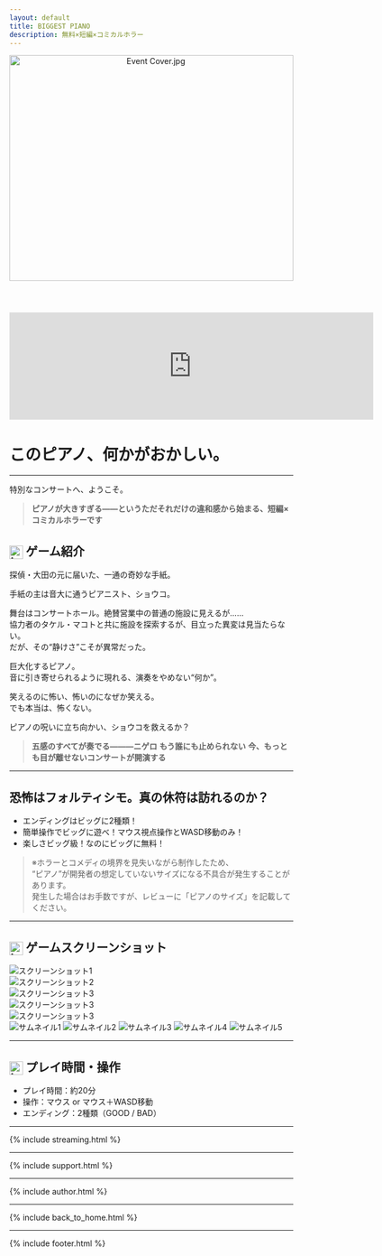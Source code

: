 ```yaml
---
layout: default
title: BIGGEST PIANO
description: 無料×短編×コミカルホラー
---
```


<link rel="stylesheet" href="../assets/styles.css">
<link rel="icon" href="/biggest-piano/assets/favicon.png" type="image/png">

<header>
  <img src="assets/images/Event Cover.jpg" alt="Event Cover.jpg" style="width:100%; max-height: 400px; object-fit: cover;">
</header>

<iframe src="https://store.steampowered.com/widget/3822430/" frameborder="0" width="646" height="190"></iframe>

# このピアノ、何かがおかしい。

---

特別なコンサートへ、ようこそ。

> **ピアノが大きすぎる——というただそれだけの違和感から始まる、短編×コミカルホラーです**

## <img src="assets/images/icon.png" alt="icon" style="width: 24px; height: 24px; vertical-align: middle;"> ゲーム紹介

探偵・大田の元に届いた、一通の奇妙な手紙。

手紙の主は音大に通うピアニスト、ショウコ。

舞台はコンサートホール。絶賛営業中の普通の施設に見えるが……  
協力者のタケル・マコトと共に施設を探索するが、目立った異変は見当たらない。  
だが、その“静けさ”こそが異常だった。

巨大化するピアノ。  
音に引き寄せられるように現れる、演奏をやめない“何か”。

笑えるのに怖い、怖いのになぜか笑える。  
でも本当は、怖くない。

ピアノの呪いに立ち向かい、ショウコを救えるか？

> **五感のすべてが奏でる———ニゲロ**
> **もう誰にも止められない**
> **今、もっとも目が離せないコンサートが開演する**

---

## 恐怖はフォルティシモ。真の休符は訪れるのか？

- エンディングはビッグに2種類！
- 簡単操作でビッグに遊べ！マウス視点操作とWASD移動のみ！
- 楽しさビッグ級！なのにビッグに無料！

> ※ホラーとコメディの境界を見失いながら制作したため、  
> “ピアノ”が開発者の想定していないサイズになる不具合が発生することがあります。  
> 発生した場合はお手数ですが、レビューに「ピアノのサイズ」を記載してください。

---

## <img src="assets/images/icon.png" alt="icon" style="width: 24px; height: 24px; vertical-align: middle;"> ゲームスクリーンショット

<div class="slider-container">
    <div class="slide active">
        <img src="assets/images/ss1.jpg" alt="スクリーンショット1">
    </div>
    <div class="slide">
        <img src="assets/images/ss2.jpg" alt="スクリーンショット2">
    </div>
    <div class="slide">
        <img src="assets/images/ss3.jpg" alt="スクリーンショット3">
    </div>
    <div class="slide">
        <img src="assets/images/ss4.jpg" alt="スクリーンショット3">
    </div>
    <div class="slide">
        <img src="assets/images/ss5.jpg" alt="スクリーンショット3">
    </div>
    <div class="thumbnail-nav">
        <img src="assets/images/ss1.jpg" alt="サムネイル1" onclick="showSlide(0)" class="active">
        <img src="assets/images/ss2.jpg" alt="サムネイル2" onclick="showSlide(1)">
        <img src="assets/images/ss3.jpg" alt="サムネイル3" onclick="showSlide(2)">
        <img src="assets/images/ss4.jpg" alt="サムネイル4" onclick="showSlide(3)">
        <img src="assets/images/ss5.jpg" alt="サムネイル5" onclick="showSlide(4)">
    </div>
</div>

<script src="/assets/js/slider.js"></script>

---

## <img src="assets/images/icon.png" alt="icon" style="width: 24px; height: 24px; vertical-align: middle;"> プレイ時間・操作

- プレイ時間：約20分
- 操作：マウス or マウス＋WASD移動
- エンディング：2種類（GOOD / BAD）

---

{% include streaming.html %}

---

{% include support.html %}

---

{% include author.html %}

---

{% include back_to_home.html %}

---

{% include footer.html %}